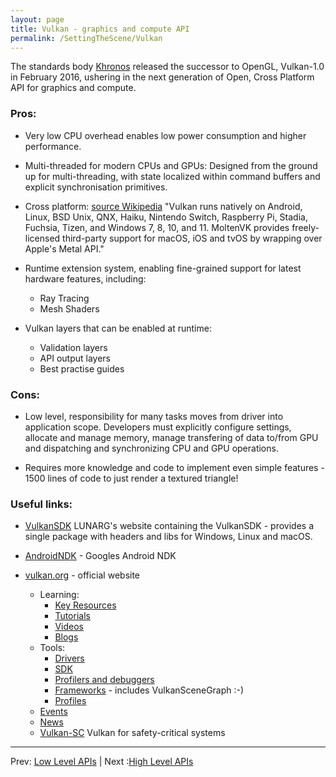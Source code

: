```yaml
---
layout: page
title: Vulkan - graphics and compute API
permalink: /SettingTheScene/Vulkan
---
```


The standards body [Khronos](https://www.khronos.org/) released the successor to OpenGL, Vulkan-1.0 in February 2016, ushering in the next generation of Open, Cross Platform API for graphics and compute.

### Pros:
* Very low CPU overhead enables low power consumption and higher performance.

* Multi-threaded for modern CPUs and GPUs:
Designed from the ground up for multi-threading, with state localized within command buffers and explicit synchronisation primitives.

* Cross platform: [source Wikipedia](https://en.wikipedia.org/wiki/Vulkan)
"Vulkan runs natively on Android, Linux, BSD Unix, QNX, Haiku, Nintendo Switch, Raspberry Pi, Stadia, Fuchsia, Tizen, and Windows 7, 8, 10, and 11. MoltenVK provides freely-licensed third-party support for macOS, iOS and tvOS by wrapping over Apple's Metal API."

* Runtime extension system, enabling fine-grained support for latest hardware features, including:
    * Ray Tracing
    * Mesh Shaders

* Vulkan layers that can be enabled at runtime:
    * Validation layers
    * API output layers
    * Best practise guides

### Cons:

* Low level, responsibility for many tasks moves from driver into application scope.
Developers must explicitly configure settings, allocate and manage memory, manage transfering of data to/from GPU and dispatching and synchronizing CPU and GPU operations.

* Requires more knowledge and code to implement even simple features - 1500 lines of code to just render a textured triangle!

### Useful links:

* [VulkanSDK](https://vulkan.lunarg.com/sdk/home) LUNARG's website containing the VulkanSDK -
provides a single package with headers and libs for Windows, Linux and macOS.

* [AndroidNDK](https://developer.android.com/ndk/guides/graphics/index.html) - Googles Android NDK

* [vulkan.org](https://www.vulkan.org/) - official website
    * Learning:
        * [Key Resources](https://www.vulkan.org/learn#key-resources)
        * [Tutorials](https://www.vulkan.org/learn#vulkan-tutorials)
        * [Videos](https://www.vulkan.org/learn#videos)
        * [Blogs](https://www.vulkan.org/blog)
    * Tools:
        * [Drivers]([https://www.vulkan.org/tools#vulkan-gpu-resources)
        * [SDK](https://www.vulkan.org/tools#download-these-essential-development-tools)
        * [Profilers and debuggers](https://www.vulkan.org/tools#profilers-and-debuggers)
        * [Frameworks](https://www.vulkan.org/tools#frameworks-and-helper-libraries) - includes VulkanSceneGraph :-)
        * [Profiles](https://www.vulkan.org/tools#vulkan-profiles)
    * [Events](https://www.vulkan.org/events)
    * [News](https://www.vulkan.org/news)
    * [Vulkan-SC](https://www.khronos.org/vulkansc/) Vulkan for safety-critical systems

---

Prev: [Low Level APIs](LowLevelAPIs.md) | Next :[High Level APIs](HighLevelAPIs.md)

